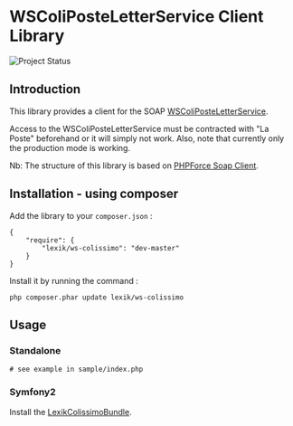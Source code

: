 WSColiPosteLetterService Client Library
=======================================

![Project Status](http://stillmaintained.com/lexik/ws-colissimo.png)

## Introduction

This library provides a client for the SOAP 
[WSColiPosteLetterService](https://www.coliposte.fr/pro/docs/docutheque/divers/socolissimo/integrationwsshipping.pdf).

Access to the WSColiPosteLetterService must be contracted with "La Poste" beforehand or 
it will simply not work. Also, note that currently only the production mode is working.

Nb: The structure of this library is based on 
[PHPForce Soap Client](https://github.com/phpforce/soap-client).

## Installation - using composer

Add the library to your `composer.json` :

```
{
    "require": {
        "lexik/ws-colissimo": "dev-master"
    }
}
```
Install it by running the command :

```
php composer.phar update lexik/ws-colissimo
```

## Usage

### Standalone

```
# see example in sample/index.php
```

### Symfony2

Install the [LexikColissimoBundle](https://github.com/lexik/LexikColissimoBundle).
